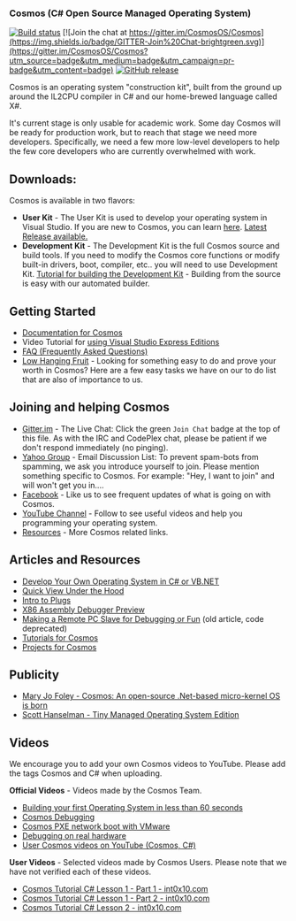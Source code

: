 ### Cosmos (C# Open Source Managed Operating System)

[![Build status](https://ci.appveyor.com/api/projects/status/kust7g5dlnykhkaf/branch/master?svg=true)](https://ci.appveyor.com/project/CosmosOS/cosmos/branch/master)
[![Join the chat at https://gitter.im/CosmosOS/Cosmos](https://img.shields.io/badge/GITTER-Join%20Chat-brightgreen.svg)](https://gitter.im/CosmosOS/Cosmos?utm_source=badge&utm_medium=badge&utm_campaign=pr-badge&utm_content=badge)
[![GitHub release](https://img.shields.io/github/release/CosmosOS/Cosmos.svg)](https://github.com/CosmosOS/Cosmos/releases)

Cosmos is an operating system "construction kit", built from the ground up around the IL2CPU compiler in C# and our home-brewed language called X#.

It's current stage is only usable for academic work. Some day Cosmos will be ready for production work, but to reach that stage we need more developers. Specifically, we need a few more low-level developers to help the few core developers who are currently overwhelmed with work.


Downloads:
---------

Cosmos is available in two flavors:
* **User Kit** - The User Kit is used to develop your operating system in Visual Studio.
  If you are new to Cosmos, you can learn [here](https://github.com/CosmosOS/Cosmos/wiki). [Latest Release available.](https://github.com/CosmosOS/Cosmos/releases/latest)
* **Development Kit** - The Development Kit is the full Cosmos source and build tools.
  If you need to modify the Cosmos core functions or modify built-in drivers, boot, compiler, etc.. you will need to use Development Kit.
  [Tutorial for building the Development Kit](https://github.com/CosmosOS/Cosmos/wiki/Devkit) - Building from the source is easy with our automated builder.


Getting Started
---------

* [Documentation for Cosmos](https://github.com/CosmosOS/Cosmos/wiki)
* Video Tutorial for [using Visual Studio Express Editions](https://www.youtube.com/watch?v=NNl8S2xOtdo)
* [FAQ (Frequently Asked Questions)](https://github.com/CosmosOS/Cosmos/wiki/FAQ)
* [Low Hanging Fruit](https://github.com/CosmosOS/Cosmos/issues?q=is%3Aopen+is%3Aissue+label%3Acomplexity_low+sort%3Acreated-asc) - Looking for something easy to do and prove your worth in Cosmos? Here are a few easy tasks we have on our to do list that are also of importance to us.


Joining and helping Cosmos
---------

* [Gitter.im](https://gitter.im/CosmosOS/Cosmos) - The Live Chat: Click the green `Join Chat` badge at the top of this file. As with the IRC and CodePlex chat, please be patient if we don't respond immediately (no pinging).
* [Yahoo Group](https://tech.groups.yahoo.com/group/Cosmos-Dev) - Email Discussion List: To prevent spam-bots from spamming, we ask you introduce yourself to join. Please mention something specific to Cosmos. For example: "Hey, I want to join" and will won't get you in....
* [Facebook](http://www.facebook.com/pages/Cosmos-Operating-System/10235842745) - Like us to see frequent updates of what is going on with Cosmos.
* [YouTube Channel](https://www.youtube.com/channel/UCsSKtqjfpSR0B3Ov4cBIarQ/) - Follow to see useful videos and help you programming your operating system.
* [Resources](https://github.com/CosmosOS/Cosmos/wiki/Resources) - More Cosmos related links.


Articles and Resources
---------

* [Develop Your Own Operating System in C# or VB.NET](https://github.com/CosmosOS/Cosmos/wiki/Develop-Your-Own-Operating-System-in-C%23-or-VB.NET)
* [Quick View Under the Hood](https://github.com/CosmosOS/Cosmos/wiki/Quick-look-under-the-hood)
* [Intro to Plugs](https://github.com/CosmosOS/Cosmos/wiki/Intro-to-Plugs)
* [X86 Assembly Debugger Preview](https://github.com/CosmosOS/Cosmos/wiki/Visual-Studio-X86-Assembly-Debugger)
* [Making a Remote PC Slave for Debugging or Fun](http://www.codeproject.com/Articles/413942/Making-a-Remote-PC-Slave-for-Debugging-or-Fun) (old article, code deprecated)
* [Tutorials for Cosmos](https://int0x10.com/forums/forum-22.html)
* [Projects for Cosmos](https://github.com/CosmosOS/Cosmos/wiki/Cosmos-Projects)


Publicity
---------

* [Mary Jo Foley - Cosmos: An open-source .Net-based micro-kernel OS is born](http://www.zdnet.com/blog/microsoft/cosmos-an-open-source-net-based-microkernel-os-is-born/1162)
* [Scott Hanselman - Tiny Managed Operating System Edition](http://www.hanselman.com/blog/TheWeeklySourceCode15TinyManagedOperatingSystemEdition.aspx)


Videos
---------

We encourage you to add your own Cosmos videos to YouTube. Please add the tags Cosmos and C# when uploading.

**Official Videos** - Videos made by the Cosmos Team.

* [Building your first Operating System in less than 60 seconds](http://www.youtube.com/watch?v=k5UPuPCY-5U)
* [Cosmos Debugging](http://www.youtube.com/watch?v=oInLSZia4pQ)
* [Cosmos PXE network boot with VMware](http://www.youtube.com/watch?v=kXwlg-NN8NI)
* [Debugging on real hardware](http://www.youtube.com/watch?v=d_1Bup3TR_M)
* [User Cosmos videos on YouTube (Cosmos, C#)](http://www.youtube.com/results?search_query=cosmos+c%23)

**User Videos** - Selected videos made by Cosmos Users. Please note that we have not verified each of these videos.

* [Cosmos Tutorial C# Lesson 1 - Part 1 - int0x10.com](https://www.youtube.com/watch?v=oKW3BrclAUY)
* [Cosmos Tutorial C# Lesson 1 - Part 2 - int0x10.com](https://www.youtube.com/watch?v=V_Bxq0aGs_A)
* [Cosmos Tutorial C# Lesson 2 - int0x10.com](https://www.youtube.com/watch?v=5Wzp1bGr8o0)

